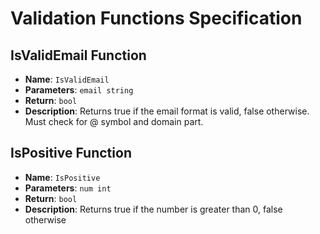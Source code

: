 # Validation Functions Specification

## IsValidEmail Function
- **Name**: `IsValidEmail`
- **Parameters**: `email string`
- **Return**: `bool`
- **Description**: Returns true if the email format is valid, false otherwise. Must check for @ symbol and domain part.

## IsPositive Function
- **Name**: `IsPositive`
- **Parameters**: `num int`
- **Return**: `bool`
- **Description**: Returns true if the number is greater than 0, false otherwise